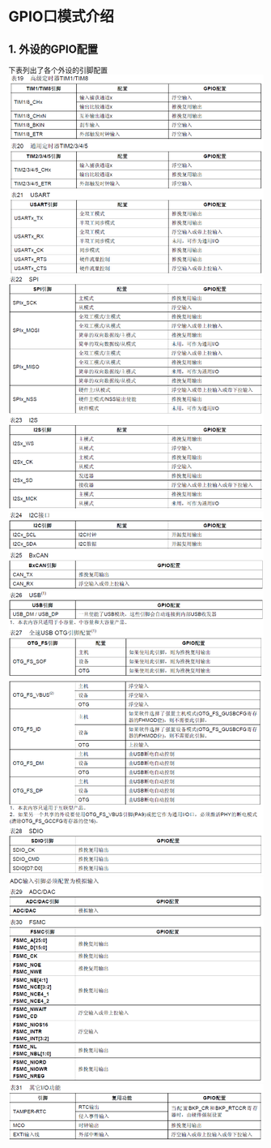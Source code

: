 # GPIO口模式介绍

## 1. 外设的GPIO配置

下表列出了各个外设的引脚配置
![引脚配置1]
![引脚配置2]
![引脚配置3]
![引脚配置4]
![引脚配置5]
![引脚配置6]

[引脚配置1]: <./image/3.png>
[引脚配置2]: <./image/8.png>
[引脚配置3]: <./image/7.png>
[引脚配置4]: <./image/4.png>
[引脚配置5]: <./image/5.png>
[引脚配置6]: <./image/6.png>
